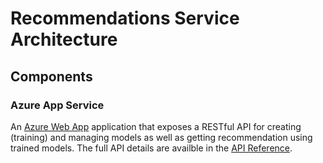 # Recommendations Service Architecture

## Components

### Azure App Service

An [Azure Web App](https://azure.microsoft.com/en-us/services/app-service/web/) application that exposes a RESTful API for creating (training) and managing models as well as getting recommendation using trained models. 
The full API details are availble in the [API Reference](api-reference.md).




